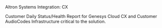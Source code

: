 Altron Systems Integration: CX 

Customer Daily Status/Health Report for Genesys Cloud CX and Customer AudioCodes Infrastructure critical to the solution.


<!---
ASICXDEV/ASICXDEV is a ✨ special ✨ repository because its `README.md` (this file) appears on your GitHub profile.
You can click the Preview link to take a look at your changes.
--->
